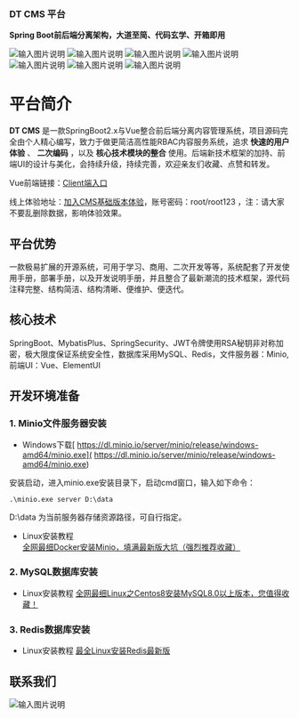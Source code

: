 
                                 
### DT CMS 平台

 **Spring Boot前后端分离架构，大道至简、代码玄学、开箱即用**  <br>

![输入图片说明](https://img.shields.io/badge/spring--boot-2.3.5-green.svg "在这里输入图片标题") ![输入图片说明](https://img.shields.io/badge/Vue-3.5.0-brightgreen "在这里输入图片标题") ![输入图片说明](https://img.shields.io/badge/redis-6.0.6-brightgreen "在这里输入图片标题") ![输入图片说明](https://img.shields.io/badge/kaptcha-2.3.2-brightgreen "在这里输入图片标题") ![输入图片说明](https://img.shields.io/badge/MySQL-8.0.81-brightgreen "在这里输入图片标题") ![输入图片说明](https://img.shields.io/badge/mybatisplus-3.4.6-brightgreen "在这里输入图片标题") ![输入图片说明](https://img.shields.io/badge/easyexcel-2.2.0beta2-brightgreen "在这里输入图片标题")


# 平台简介

 **DT CMS**  是一款SpringBoot2.x与Vue整合前后端分离内容管理系统，项目源码完全由个人精心编写，致力于做更简洁高性能RBAC内容服务系统，追求 **快速的用户体验** 、 **二次编码** ，以及 **核心技术模块的整合** 使用。后端新技术框架的加持、前端UI的设计与美化，会持续升级，持续完善，欢迎亲友们收藏、点赞和转发。

Vue前端链接：[Client端入口](https://gitee.com/summerydf/dtcmsclient)

线上体验地址：[加入CMS基础版本体验](http://47.108.191.196)，账号密码：root/root123 ，注：请大家不要乱删除数据，影响体验效果。

## 平台优势

一款极易扩展的开源系统，可用于学习、商用、二次开发等等，系统配套了开发使用手册，部署手册，以及开发说明手册，并且整合了最新潮流的技术框架，源代码注释完整、结构简洁、结构清晰、便维护、便迭代。

## 核心技术

SpringBoot、MybatisPlus、SpringSecurity、JWT令牌使用RSA秘钥非对称加密，极大限度保证系统安全性，数据库采用MySQL、Redis，文件服务器：Minio,前端UI：Vue、ElementUI

## 开发环境准备

### 1. Minio文件服务器安装

- Windows下载[ https://dl.minio.io/server/minio/release/windows-amd64/minio.exe]( https://dl.minio.io/server/minio/release/windows-amd64/minio.exe)

安装启动，进入minio.exe安装目录下，启动cmd窗口，输入如下命令：


```
.\minio.exe server D:\data
```

D:\data 为当前服务器存储资源路径，可自行指定。

- Linux安装教程 [全网最细Docker安装Minio，填满最新版大坑（强烈推荐收藏）](https://blog.csdn.net/qq_41107231/article/details/119042855)

### 2. MySQL数据库安装

- Linux安装教程 [全网最细Linux之Centos8安装MySQL8.0以上版本，您值得收藏！](https://blog.csdn.net/qq_41107231/article/details/119064936)

### 3. Redis数据库安装

- Linux安装教程 [最全Linux安装Redis最新版](https://blog.csdn.net/qq_41107231/article/details/111656160)


## 联系我们

![输入图片说明](https://images.gitee.com/uploads/images/2021/1113/162401_7b8bb28b_6523828.png "CMS技术交流群20211113150501.png")


